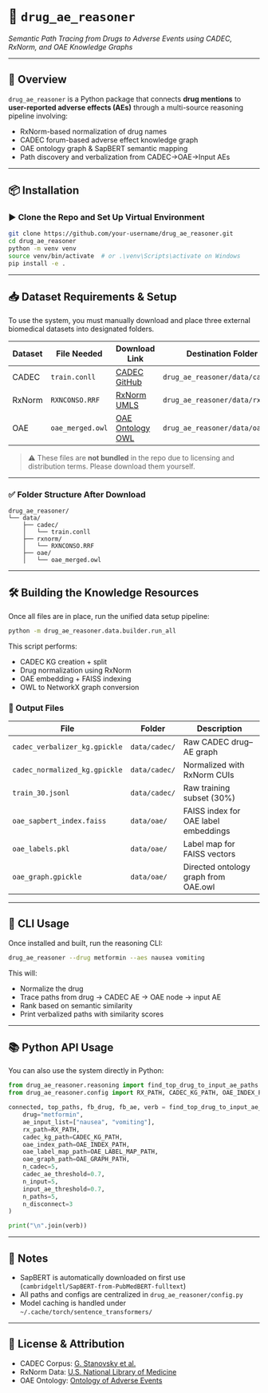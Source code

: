 # 🧠 `drug_ae_reasoner`

*Semantic Path Tracing from Drugs to Adverse Events using CADEC, RxNorm, and OAE Knowledge Graphs*

---

## 🚀 Overview

`drug_ae_reasoner` is a Python package that connects **drug mentions** to **user-reported adverse effects (AEs)** through a multi-source reasoning pipeline involving:

* RxNorm-based normalization of drug names
* CADEC forum-based adverse effect knowledge graph
* OAE ontology graph & SapBERT semantic mapping
* Path discovery and verbalization from CADEC→OAE→Input AEs

---

## 📦 Installation

### ▶️ Clone the Repo and Set Up Virtual Environment

```bash
git clone https://github.com/your-username/drug_ae_reasoner.git
cd drug_ae_reasoner
python -m venv venv
source venv/bin/activate  # or .\venv\Scripts\activate on Windows
pip install -e .
```

---

## 📥 Dataset Requirements & Setup

To use the system, you must manually download and place three external biomedical datasets into designated folders.

| Dataset | File Needed      | Download Link                                                                                    | Destination Folder              |
| ------- | ---------------- | ------------------------------------------------------------------------------------------------ | ------------------------------- |
| CADEC   | `train.conll`    | [CADEC GitHub](https://github.com/gabrielStanovsky/CADEC-for-NLP/tree/master/data)               | `drug_ae_reasoner/data/cadec/`  |
| RxNorm  | `RXNCONSO.RRF`   | [RxNorm UMLS](https://www.nlm.nih.gov/research/umls/rxnorm/docs/rxnormfiles.html)                | `drug_ae_reasoner/data/rxnorm/` |
| OAE     | `oae_merged.owl` | [OAE Ontology OWL](https://raw.githubusercontent.com/OAE-ontology/OAE/master/src/oae_merged.owl) | `drug_ae_reasoner/data/oae/`    |

> ⚠️ These files are **not bundled** in the repo due to licensing and distribution terms. Please download them yourself.

---

### ✅ Folder Structure After Download

```
drug_ae_reasoner/
└── data/
    ├── cadec/
    │   └── train.conll
    ├── rxnorm/
    │   └── RXNCONSO.RRF
    ├── oae/
    │   └── oae_merged.owl
```

---

## 🛠️ Building the Knowledge Resources

Once all files are in place, run the unified data setup pipeline:

```bash
python -m drug_ae_reasoner.data.builder.run_all
```

This script performs:

* CADEC KG creation + split
* Drug normalization using RxNorm
* OAE embedding + FAISS indexing
* OWL to NetworkX graph conversion

### 🔄 Output Files

| File                          | Folder        | Description                          |
| ----------------------------- | ------------- | ------------------------------------ |
| `cadec_verbalizer_kg.gpickle` | `data/cadec/` | Raw CADEC drug–AE graph              |
| `cadec_normalized_kg.gpickle` | `data/cadec/` | Normalized with RxNorm CUIs          |
| `train_30.jsonl`              | `data/cadec/` | Raw training subset (30%)            |
| `oae_sapbert_index.faiss`     | `data/oae/`   | FAISS index for OAE label embeddings |
| `oae_labels.pkl`              | `data/oae/`   | Label map for FAISS vectors          |
| `oae_graph.gpickle`           | `data/oae/`   | Directed ontology graph from OAE.owl |

---

## 🧪 CLI Usage

Once installed and built, run the reasoning CLI:

```bash
drug_ae_reasoner --drug metformin --aes nausea vomiting
```

This will:

* Normalize the drug
* Trace paths from drug → CADEC AE → OAE node → input AE
* Rank based on semantic similarity
* Print verbalized paths with similarity scores

---

## 📚 Python API Usage

You can also use the system directly in Python:

```python
from drug_ae_reasoner.reasoning import find_top_drug_to_input_ae_paths
from drug_ae_reasoner.config import RX_PATH, CADEC_KG_PATH, OAE_INDEX_PATH, OAE_LABEL_MAP_PATH, OAE_GRAPH_PATH

connected, top_paths, fb_drug, fb_ae, verb = find_top_drug_to_input_ae_paths(
    drug="metformin",
    ae_input_list=["nausea", "vomiting"],
    rx_path=RX_PATH,
    cadec_kg_path=CADEC_KG_PATH,
    oae_index_path=OAE_INDEX_PATH,
    oae_label_map_path=OAE_LABEL_MAP_PATH,
    oae_graph_path=OAE_GRAPH_PATH,
    n_cadec=5,
    cadec_ae_threshold=0.7,
    n_input=5,
    input_ae_threshold=0.7,
    n_paths=5,
    n_disconnect=3
)

print("\n".join(verb))
```

---

## 📎 Notes

* SapBERT is automatically downloaded on first use (`cambridgeltl/SapBERT-from-PubMedBERT-fulltext`)
* All paths and configs are centralized in `drug_ae_reasoner/config.py`
* Model caching is handled under `~/.cache/torch/sentence_transformers/`

---

## 🧾 License & Attribution

* CADEC Corpus: [G. Stanovsky et al.](https://github.com/gabrielStanovsky/CADEC-for-NLP)
* RxNorm Data: [U.S. National Library of Medicine](https://www.nlm.nih.gov/)
* OAE Ontology: [Ontology of Adverse Events](http://www.oae-ontology.org/)

